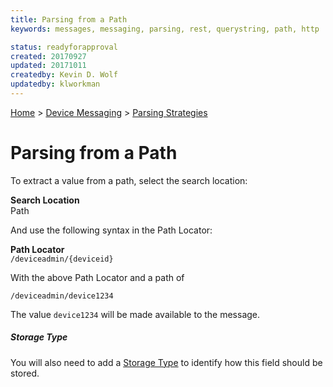 ```yaml
---
title: Parsing from a Path
keywords: messages, messaging, parsing, rest, querystring, path, http

status: readyforapproval
created: 20170927
updated: 20171011
createdby: Kevin D. Wolf
updatedby: klworkman
---
```

[Home](../../Index.md) > [Device Messaging](../Index.md) > [Parsing Strategies](ParsingStrategies.md)

# Parsing from a Path

To extract a value from a path, select the search location:

**Search Location**  
Path

And use the following syntax in the Path Locator:

**Path Locator**  
`/deviceadmin/{deviceid}`


With the above Path Locator and a path of

`/deviceadmin/device1234`

The value ```device1234``` will be made available to the message.

##### Storage Type
You will also need to add a [Storage Type](../TypeSystem/Index.md) to identify how this field should be stored.
